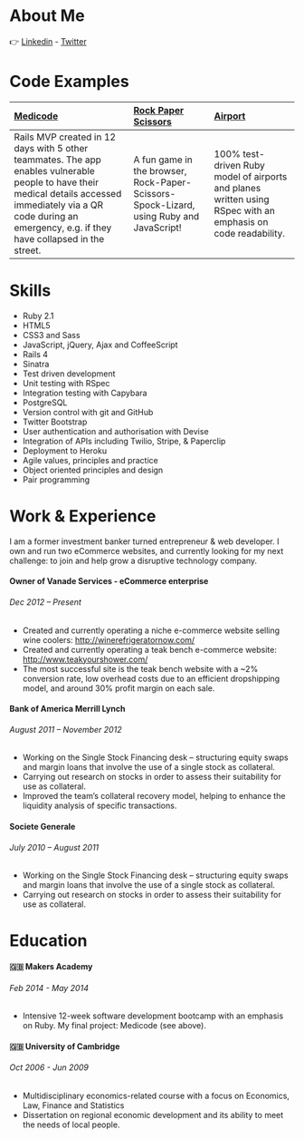 About Me   
==

:point_right:  [Linkedin] - [Twitter]

Code Examples
==

| [Medicode] | [Rock Paper Scissors] | [Airport] |
|:--------------- |:-------- |:--------- |
| Rails MVP created in 12 days with 5 other teammates. The app enables vulnerable people to have their medical details accessed immediately via a QR code during an emergency, e.g. if they have collapsed in the street. | A fun game in the browser, Rock-Paper-Scissors-Spock-Lizard, using Ruby and JavaScript! | 100% test-driven Ruby model of airports and planes written using RSpec with an emphasis on code readability. |


Skills
==
* Ruby 2.1
* HTML5
* CSS3 and Sass
* JavaScript, jQuery, Ajax and CoffeeScript
* Rails 4
* Sinatra
* Test­ driven development
* Unit testing with RSpec 
* Integration testing with Capybara
* PostgreSQL
* Version control with git and GitHub
* Twitter Bootstrap
* User authentication and authorisation with Devise
* Integration of APIs including Twilio, Stripe, & Paperclip
* Deployment to Heroku
* Agile values, principles and practice
* Object­ oriented principles and design
* Pair programming

Work & Experience
==

I am a former investment banker turned entrepreneur & web developer. I own and run two eCommerce websites, and currently looking for my next challenge: to join and help grow a disruptive technology company.

#### Owner of Vanade Services - eCommerce enterprise
###### Dec 2012 – Present
* Created and currently operating a niche e-commerce website selling wine coolers: http://winerefrigeratornow.com/
* Created and currently operating a teak bench e-commerce website: http://www.teakyourshower.com/
* The most successful site is the teak bench website with a ~2% conversion rate, low overhead costs due to an efficient dropshipping model, and around 30% profit margin on each sale.

#### Bank of America Merrill Lynch
###### August 2011 – November 2012
* Working on the Single Stock Financing desk – structuring equity swaps and margin loans that involve the use of a single stock as collateral.
* Carrying out research on stocks in order to assess their suitability for use as collateral.
* Improved the team’s collateral recovery model, helping to enhance the liquidity analysis of specific transactions.

#### Societe Generale
###### July 2010 – August 2011
* Working on the Single Stock Financing desk – structuring equity swaps and margin loans that involve the use of a single stock as collateral.
* Carrying out research on stocks in order to assess their suitability for use as collateral.

Education
==
#### :gb: Makers Academy
###### Feb 2014 - May 2014
* Intensive 12-week software development bootcamp with an emphasis on Ruby. My final project:
Medicode (see above).

#### :gb: University of Cambridge
###### Oct 2006 - Jun 2009
* Multidisciplinary economics-related course with a focus on Economics, Law, Finance and Statistics
* Dissertation on regional economic development and its ability to meet the needs of local people.

[Medicode]: https://github.com/MichaelSid/meditag
[Rock Paper Scissors]: https://github.com/MichaelSid/RockPaperSci
[Airport]: https://github.com/MichaelSid/Air-Traffic-Control
[Twitter]: https://twitter.com/MichaelDSidon
[Linkedin]: https://www.linkedin.com/in/michaelsidon
